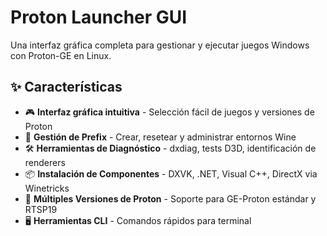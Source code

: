 # Proton Launcher GUI

Una interfaz gráfica completa para gestionar y ejecutar juegos Windows con Proton-GE en Linux.

## ✨ Características

- 🎮 **Interfaz gráfica intuitiva** - Selección fácil de juegos y versiones de Proton
- 🔧 **Gestión de Prefix** - Crear, resetear y administrar entornos Wine
- 🛠️ **Herramientas de Diagnóstico** - dxdiag, tests D3D, identificación de renderers
- 📦 **Instalación de Componentes** - DXVK, .NET, Visual C++, DirectX via Winetricks
- 🎯 **Múltiples Versiones de Proton** - Soporte para GE-Proton estándar y RTSP19
- 🖥️ **Herramientas CLI** - Comandos rápidos para terminal
